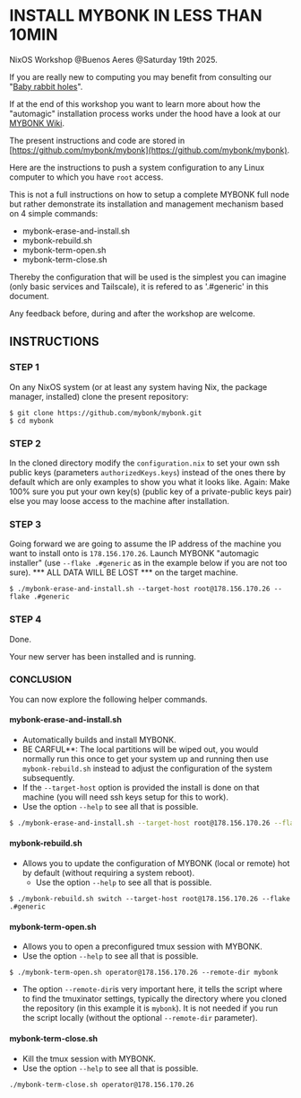 # INSTALL MYBONK IN LESS THAN 10MIN

NixOS Workshop @Buenos Aeres @Saturday 19th 2025.

If you are really new to computing you may benefit from consulting our "[Baby rabbit holes](https://github.com/mybonk/mybonk-wiki/blob/main/baby-rabbit-holes.md)".

If at the end of this workshop you want to learn more about how the "automagic" installation process works under the hood have a look at our [MYBONK Wiki](https://github.com/mybonk/mybonk-wiki/tree/main).

The present instructions and code are stored in [https://github.com/mybonk/mybonk](https://github.com/mybonk/mybonk).

Here are the instructions to push a system configuration to any Linux computer to which you have `root` access. 

This is not a full instructions on how to setup a complete MYBONK full node but rather demonstrate its installation and management mechanism based on 4 simple commands:
- mybonk-erase-and-install.sh
- mybonk-rebuild.sh
- mybonk-term-open.sh
- mybonk-term-close.sh

Thereby the configuration that will be used is the simplest you can imagine (only basic services and Tailscale), it is refered to as '.#generic' in this document. 

Any feedback before, during and after the workshop are welcome.

## INSTRUCTIONS

### STEP 1
On any NixOS system (or at least any system having Nix, the package manager, installed) clone the present repository:
```
$ git clone https://github.com/mybonk/mybonk.git
$ cd mybonk
````

### STEP 2
In the cloned directory modify the `configuration.nix` to set your own ssh public keys (parameters `authorizedKeys.keys`) instead of the ones there by default which are only examples to show you what it looks like. Again: Make 100% sure you put your own key(s) (public key of a private-public keys pair) else you may loose access to the machine after installation.

### STEP 3
Going forward we are going to assume the IP address of the machine you want to install onto is `178.156.170.26`.
Launch MYBONK "automagic installer" (use `--flake .#generic` as in the example below if you are not too sure).
*** ALL DATA WILL BE LOST *** on the target machine.
```
$ ./mybonk-erase-and-install.sh --target-host root@178.156.170.26 --flake .#generic
````

### STEP 4
Done. 

Your new server has been installed and is running. 

### CONCLUSION

You can now explore the following helper commands.

#### mybonk-erase-and-install.sh
- Automatically builds and install MYBONK.
- BE CARFUL**: The local partitions will be wiped out, you would normally run this once to get your system up and running then use `mybonk-rebuild.sh` instead to adjust the configuration of the system subsequently.
- If the `--target-host` option is provided the install is done on that machine (you will need ssh keys setup for this to work).
- Use the option `--help` to see all that is possible.
```bash
$ ./mybonk-erase-and-install.sh --target-host root@178.156.170.26 --flake .#generic
```

#### mybonk-rebuild.sh
- Allows you to update the configuration of MYBONK (local or remote) hot by default (without requiring a system reboot).
	- Use the option `--help` to see all that is possible.

```
$ ./mybonk-rebuild.sh switch --target-host root@178.156.170.26 --flake .#generic
```

#### mybonk-term-open.sh
- Allows you to open a preconfigured tmux session with MYBONK. 
- Use the option `--help` to see all that is possible.
```
$ ./mybonk-term-open.sh operator@178.156.170.26 --remote-dir mybonk
```
- The option `--remote-dir`is very important here, it tells the script where to find the tmuxinator settings, typically the directory where you cloned the repository (in this example it is `mybonk`). It is not needed if you run the script locally (without the optional `--remote-dir` parameter).

#### mybonk-term-close.sh
- Kill the tmux session with MYBONK. 
- Use the option `--help` to see all that is possible.
```
./mybonk-term-close.sh operator@178.156.170.26
```
